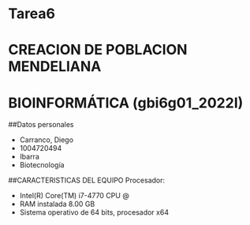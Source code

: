 # Tarea6 
# CREACION DE POBLACION MENDELIANA

# BIOINFORMÁTICA (gbi6g01_2022I)

##Datos personales

- Carranco, Diego
- 1004720494
- Ibarra
- Biotecnología

##CARACTERISTICAS DEL EQUIPO
Procesador: 
- Intel(R) Core(TM) i7-4770 CPU @
- RAM instalada 8.00 GB
- Sistema operativo de 64 bits, procesador x64
